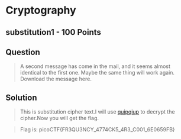 # Cryptography
## substitution1 - 100 Points
## Question
> A second message has come in the mail, and it seems almost identical to the first one. Maybe the same thing will work again. Download the message here.

## Solution
> This is substitution cipher text.I will use [quipqiup](https://quipqiup.com/) to decrypt the cipher.Now you will get the flag.


> Flag is: picoCTF{FR3QU3NCY_4774CK5_4R3_C001_6E0659FB}
